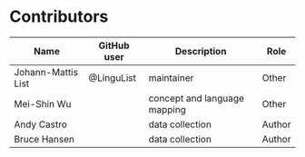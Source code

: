 # Contributors

Name               | GitHub user | Description                  | Role
---                | ---         | ---                          | ---
Johann-Mattis List | @LinguList  | maintainer                   | Other
Mei-Shin Wu        |             | concept and language mapping | Other
Andy Castro        |             | data collection              | Author
Bruce Hansen       |             | data collection              | Author
